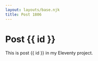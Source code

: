 ```yaml
---
layout: layouts/base.njk
title: Post 1806
---
```


# Post {{ id }}

This is post {{ id }} in my Eleventy project.
